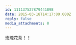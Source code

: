 ```yaml
---
id: 111137527879441898
date: 2015-03-18T14:17:00.000Z
reply: false
media_attachments: 0
---
```


玫瑰花茶！！

